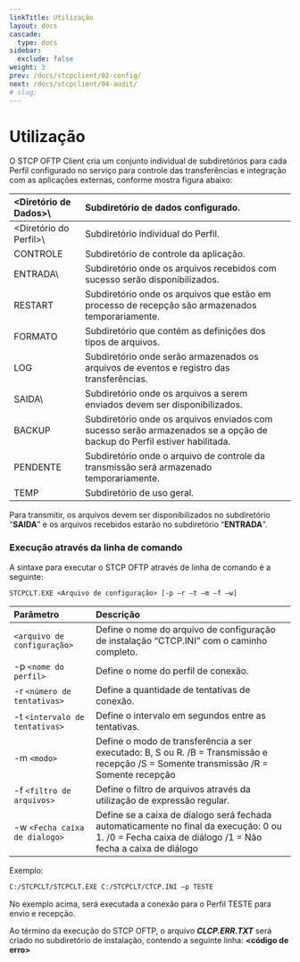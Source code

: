 ```yaml
---
linkTitle: Utilização
layout: docs
cascade:
  type: docs
sidebar:
  exclude: false
weight: 3
prev: /docs/stcpclient/02-config/
next: /docs/stcpclient/04-audit/
# slug:
---
```

# Utilização

O STCP OFTP Client cria um conjunto individual de subdiretórios para cada Perfil configurado no serviço para controle das transferências e integração com as aplicações externas, conforme mostra figura abaixo:

<Diretório de Dados>\ | Subdiretório de dados configurado.
:----------------     | :-----------
<Diretório do Perfil>\ | Subdiretório individual do Perfil.
CONTROLE              | Subdiretório de controle da aplicação.
ENTRADA\              | Subdiretório onde os arquivos recebidos com sucesso serão disponibilizados.
RESTART               | Subdiretório onde os arquivos que estão em processo de recepção são armazenados temporariamente.
FORMATO               | Subdiretório que contém as definições dos tipos de arquivos.
LOG                   | Subdiretório onde serão armazenados os arquivos de eventos e registro das transferências.
SAIDA\                | Subdiretório onde os arquivos a serem enviados devem ser disponibilizados.
BACKUP                | Subdiretório onde os arquivos enviados com sucesso serão armazenados se a opção de backup do Perfil estiver habilitada.
PENDENTE              | Subdiretório onde o arquivo de controle da transmissão será armazenado temporariamente.
TEMP                  | Subdiretório de uso geral.

Para transmitir, os arquivos devem ser disponibilizados no subdiretório “**SAIDA**” e os arquivos recebidos estarão no subdiretório “**ENTRADA**”.

### Execução através da linha de comando

A sintaxe para executar o STCP OFTP através de linha de comando é a seguinte:

```
STCPCLT.EXE <Arquivo de configuração> [-p –r –t –m –f –w]
```
Parâmetro | Descrição
:-----    | :----
`<arquivo de configuração>`| Define o nome do arquivo de configuração de instalação “CTCP.INI” com o caminho completo.
-p `<nome do perfil>`      | Define o nome do perfil de conexão.
-r `<número de tentativas>`| Define a quantidade de tentativas de conexão.
-t `<intervalo de tentativas>`| Define o intervalo em segundos entre as tentativas.
-m `<modo>` | Define o modo de transferência a ser executado: B, S ou R. /B = Transmissão e recepção /S = Somente transmissão /R = Somente recepção
-f `<filtro de arquivos>`| Define o filtro de arquivos através da utilização de expressão regular.
-w `<Fecha caixa de dialogo>`| Define se a caixa de dialogo será fechada automaticamente no final da execução: 0 ou 1. /0 = Fecha caixa de diálogo /1 = Não fecha a caixa de diálogo

Exemplo:

```bash
C:/STCPCLT/STCPCLT.EXE C:/STCPCLT/CTCP.INI –p TESTE
```
No exemplo acima, será executada a conexão para o Perfil TESTE para envio e recepção.

Ao término da execução do STCP OFTP, o arquivo _**CLCP.ERR.TXT**_ será criado no subdiretório de instalação, contendo a seguinte linha:
**<código de erro>**

